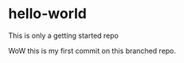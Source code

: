 # hello-world
This is only a getting started repo

WoW this is my first commit on this branched repo. 

